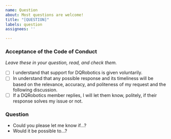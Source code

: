 ```yaml
---
name: Question
about: Most questions are welcome!
title: "[QUESTION]"
labels: question
assignees: ''

---
```


### Acceptance of the Code of Conduct
_Leave these in your question, read, and check them._ 
- [ ] I understand that support for DQRobotics is given voluntarily. 
- [ ] In understand that any possible response and its timeliness will be based on the relevance, accuracy, and politeness of my request and the following discussion.
- [ ] If a DQRobotics member replies, I will let them know, politely, if their response solves my issue or not. 

### Question

- Could you please let me know if...?
- Would it be possible to...?
